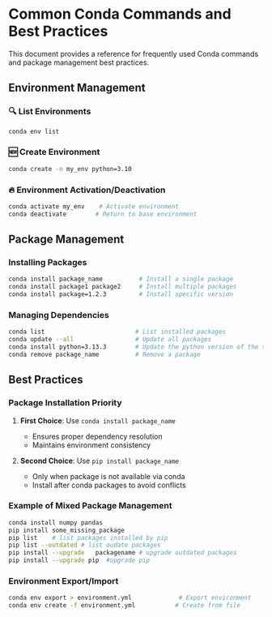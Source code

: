 # Common Conda Commands and Best Practices

This document provides a reference for frequently used Conda commands and package management best practices.

## Environment Management

### 🔍 List Environments
```bash
conda env list
```

### 🆕 Create Environment
```bash
conda create -n my_env python=3.10
```

### 🔥 Environment Activation/Deactivation
```bash
conda activate my_env    # Activate environment
conda deactivate        # Return to base environment
```

## Package Management

### Installing Packages
```bash
conda install package_name          # Install a single package
conda install package1 package2     # Install multiple packages
conda install package=1.2.3         # Install specific version
```

### Managing Dependencies
```bash
conda list                         # List installed packages
conda update --all                 # Update all packages
conda install python=3.13.3        # Update the python version of the selected conda environment
conda remove package_name          # Remove a package
```

## Best Practices

### Package Installation Priority
1. **First Choice**: Use `conda install package_name`
   - Ensures proper dependency resolution
   - Maintains environment consistency

2. **Second Choice**: Use `pip install package_name`
   - Only when package is not available via conda
   - Install after conda packages to avoid conflicts

### Example of Mixed Package Management
```bash
conda install numpy pandas
pip install some_missing_package
pip list    # list packages installed by pip
pip list --outdated # list oudate packages
pip install --upgrade   packagename # upgrade outdated packages 
pip install --upgrade pip  #upgrade pip
```


### Environment Export/Import
```bash
conda env export > environment.yml             # Export environment
conda env create -f environment.yml           # Create from file
```